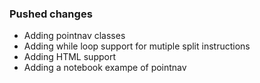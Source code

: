### Pushed changes

- Adding pointnav classes
- Adding while loop support for mutiple split instructions
- Adding HTML support
- Adding a notebook exampe of pointnav